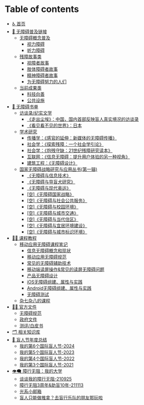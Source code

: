 # Table of contents

* [♿ 首页](README.md)
* [🔗 无障碍普及链接](wu-zhang-ai-pu-ji-lian-jie/README.md)
  * [无障碍概念普及](wu-zhang-ai-pu-ji-lian-jie/wu-zhang-ai-gai-nian-pu-ji/README.md)
    * [视力障碍](wu-zhang-ai-pu-ji-lian-jie/wu-zhang-ai-gai-nian-pu-ji/shi-li-zhang-ai.md)
    * [听力障碍](wu-zhang-ai-pu-ji-lian-jie/wu-zhang-ai-gai-nian-pu-ji/ting-li-zhang-ai.md)
  * [残障故事类](wu-zhang-ai-pu-ji-lian-jie/can-zhang-gu-shi-lei/README.md)
    * [视障者故事](wu-zhang-ai-pu-ji-lian-jie/can-zhang-gu-shi-lei/shi-zhang-zhe-gu-shi.md)
    * [肢体障碍者故事](wu-zhang-ai-pu-ji-lian-jie/can-zhang-gu-shi-lei/zhi-ti-zhang-ai-zhe-gu-shi.md)
    * [精神障碍者故事](wu-zhang-ai-pu-ji-lian-jie/can-zhang-gu-shi-lei/jing-shen-zhang-ai-zhe-gu-shi.md)
    * [为无障碍努力的人们](wu-zhang-ai-pu-ji-lian-jie/can-zhang-gu-shi-lei/wei-wu-zhang-ai-nu-li-de-ren-men.md)
  * [当前成果类](wu-zhang-ai-pu-ji-lian-jie/dang-qian-cheng-guo-lei/README.md)
    * [科技向善](wu-zhang-ai-pu-ji-lian-jie/dang-qian-cheng-guo-lei/ke-ji-xiang-shan.md)
    * [公共设施](wu-zhang-ai-pu-ji-lian-jie/dang-qian-cheng-guo-lei/gong-gong-she-shi.md)
* [📖 无障碍书单](wu-zhang-ai-shu-dan/README.md)
  * [访谈录/纪实文学](wu-zhang-ai-shu-dan/fang-tan-lu-ji-shi-wen-xue/README.md)
    * [《走出尘埃》：中国，国内首部反映盲人真实境况的访谈录](wu-zhang-ai-shu-dan/fang-tan-lu-ji-shi-wen-xue/zou-chu-chen-ai-zhong-guo-guo-nei-shou-bu-fan-ying-mang-ren-zhen-shi-jing-kuang-de-fang-tan-lu.md)
    * [《看见看不见的世界》：日本](wu-zhang-ai-shu-dan/fang-tan-lu-ji-shi-wen-xue/kan-jian-kan-bu-jian-de-shi-jie-ri-ben.md)
  * [学术研究](wu-zhang-ai-shu-dan/xue-shu-yan-jiu/README.md)
    * [传播学：《感官的延伸：新媒体的无障碍传播》](wu-zhang-ai-shu-dan/xue-shu-yan-jiu/chuan-bo-xue-gan-guan-de-yan-shen-xin-mei-ti-de-wu-zhang-ai-chuan-bo.md)
    * [社会学：《探索残障：一个社会学引论》](wu-zhang-ai-shu-dan/xue-shu-yan-jiu/she-hui-xue-tan-suo-can-zhang-yi-ge-she-hui-xue-yin-lun.md)
    * [社会学：《抱残守缺：21世纪残障研究读本》](wu-zhang-ai-shu-dan/xue-shu-yan-jiu/she-hui-xue-bao-can-shou-que-21-shi-ji-can-zhang-yan-jiu-du-ben.md)
    * [互联网：《信息无障碍：提升用户体验的另一种视角》](wu-zhang-ai-shu-dan/xue-shu-yan-jiu/hu-lian-wang-xin-xi-wu-zhang-ai-ti-sheng-yong-hu-ti-yan-de-ling-yi-zhong-shi-jiao.md)
    * [建筑工程：《无障碍设计》](wu-zhang-ai-shu-dan/xue-shu-yan-jiu/jian-zhu-gong-cheng-wu-zhang-ai-she-ji.md)
  * [国家无障碍战略研究与应用丛书(第一辑)](wu-zhang-ai-shu-dan/guo-jia-wu-zhang-ai-zhan-lve-yan-jiu-yu-ying-yong-cong-shu-di-yi-ji/README.md)
    * [《无障碍与信息技术》](wu-zhang-ai-shu-dan/guo-jia-wu-zhang-ai-zhan-lve-yan-jiu-yu-ying-yong-cong-shu-di-yi-ji/wu-zhang-ai-yu-xin-xi-ji-shu.md)
    * [《无障碍与导盲犬研究》](wu-zhang-ai-shu-dan/guo-jia-wu-zhang-ai-zhan-lve-yan-jiu-yu-ying-yong-cong-shu-di-yi-ji/wu-zhang-ai-yu-dao-mang-quan-yan-jiu.md)
    * [《无障碍与现代奥运》](wu-zhang-ai-shu-dan/guo-jia-wu-zhang-ai-zhan-lve-yan-jiu-yu-ying-yong-cong-shu-di-yi-ji/wu-zhang-ai-yu-xian-dai-ao-yun.md)
    * [\[空\]《无障碍国家战略》](wu-zhang-ai-shu-dan/guo-jia-wu-zhang-ai-zhan-lve-yan-jiu-yu-ying-yong-cong-shu-di-yi-ji/kong-wu-zhang-ai-guo-jia-zhan-lve.md)
    * [\[空\]《无障碍与社会公共服务》](wu-zhang-ai-shu-dan/guo-jia-wu-zhang-ai-zhan-lve-yan-jiu-yu-ying-yong-cong-shu-di-yi-ji/kong-wu-zhang-ai-yu-she-hui-gong-gong-fu-wu.md)
    * [\[空\]《无障碍与校园环境》](wu-zhang-ai-shu-dan/guo-jia-wu-zhang-ai-zhan-lve-yan-jiu-yu-ying-yong-cong-shu-di-yi-ji/kong-wu-zhang-ai-yu-xiao-yuan-huan-jing.md)
    * [\[空\]《无障碍与城市交通》](wu-zhang-ai-shu-dan/guo-jia-wu-zhang-ai-zhan-lve-yan-jiu-yu-ying-yong-cong-shu-di-yi-ji/kong-wu-zhang-ai-yu-cheng-shi-jiao-tong.md)
    * [\[空\]《无障碍与当代住区》](wu-zhang-ai-shu-dan/guo-jia-wu-zhang-ai-zhan-lve-yan-jiu-yu-ying-yong-cong-shu-di-yi-ji/kong-wu-zhang-ai-yu-dang-dai-zhu-qu.md)
    * [\[空\]《无障碍与宜居环境建设》](wu-zhang-ai-shu-dan/guo-jia-wu-zhang-ai-zhan-lve-yan-jiu-yu-ying-yong-cong-shu-di-yi-ji/kong-wu-zhang-ai-yu-yi-ju-huan-jing-jian-she.md)
    * [\[空\]《无障碍与城市标识环境》](wu-zhang-ai-shu-dan/guo-jia-wu-zhang-ai-zhan-lve-yan-jiu-yu-ying-yong-cong-shu-di-yi-ji/kong-wu-zhang-ai-yu-cheng-shi-biao-shi-huan-jing.md)
* [🧑‍🏫 课程教程](ke-cheng-jiao-cheng/README.md)
  * [移动应用无障碍课程笔记](ke-cheng-jiao-cheng/yi-dong-ying-yong-wu-zhang-ai-ke-cheng-bi-ji/README.md)
    * [信息无障碍概念和现状](ke-cheng-jiao-cheng/yi-dong-ying-yong-wu-zhang-ai-ke-cheng-bi-ji/xin-xi-wu-zhang-ai-gai-nian-he-xian-zhuang.md)
    * [移动应用无障碍规范](ke-cheng-jiao-cheng/yi-dong-ying-yong-wu-zhang-ai-ke-cheng-bi-ji/yi-dong-ying-yong-wu-zhang-ai-gui-fan.md)
    * [常见的无障碍辅助技术](ke-cheng-jiao-cheng/yi-dong-ying-yong-wu-zhang-ai-ke-cheng-bi-ji/chang-jian-de-wu-zhang-ai-fu-zhu-ji-shu.md)
    * [移动端读屏操作&常见的读屏无障碍问题](ke-cheng-jiao-cheng/yi-dong-ying-yong-wu-zhang-ai-ke-cheng-bi-ji/yi-dong-duan-du-ping-cao-zuo-chang-jian-de-du-ping-wu-zhang-ai-wen-ti.md)
    * [产品无障碍设计](ke-cheng-jiao-cheng/yi-dong-ying-yong-wu-zhang-ai-ke-cheng-bi-ji/chan-pin-wu-zhang-ai-she-ji.md)
    * [iOS无障碍组建、属性与实践](ke-cheng-jiao-cheng/yi-dong-ying-yong-wu-zhang-ai-ke-cheng-bi-ji/ios-wu-zhang-ai-zu-jian-shu-xing-yu-shi-jian.md)
    * [Android无障碍组建、属性与实践](ke-cheng-jiao-cheng/yi-dong-ying-yong-wu-zhang-ai-ke-cheng-bi-ji/android-wu-zhang-ai-zu-jian-shu-xing-yu-shi-jian.md)
    * [无障碍测试](ke-cheng-jiao-cheng/yi-dong-ying-yong-wu-zhang-ai-ke-cheng-bi-ji/wu-zhang-ai-ce-shi.md)
  * [杂七杂八的课程](ke-cheng-jiao-cheng/za-qi-za-ba-de-ke-cheng.md)
* [🧑‍⚖️ 官方文件](guan-fang-wen-jian/README.md)
  * [无障碍规范](guan-fang-wen-jian/wu-zhang-ai-gui-fan.md)
  * [政府文件](guan-fang-wen-jian/zheng-fu-wen-jian.md)
  * [测评/白皮书](guan-fang-wen-jian/ce-ping-bai-pi-shu.md)
* [🗂️ 相关知识库](xiang-guan-zhi-shi-ku.md)
* [📆 盲人节年度总结](mang-ren-jie-nian-du-zong-jie/README.md)
  * [我的第6个国际盲人节-2024](mang-ren-jie-nian-du-zong-jie/wo-de-di-6-ge-guo-ji-mang-ren-jie-2024.md)
  * [我的第5个国际盲人节-2023](mang-ren-jie-nian-du-zong-jie/wo-de-di-5-ge-guo-ji-mang-ren-jie-2023.md)
  * [我的第4个国际盲人节-2022](mang-ren-jie-nian-du-zong-jie/wo-de-di-4-ge-guo-ji-mang-ren-jie-2022.md)
  * [我的第3个国际盲人节-2021](mang-ren-jie-nian-du-zong-jie/wo-de-di-3-ge-guo-ji-mang-ren-jie-2021.md)
* [👁️‍🗨️ 障行无阻：我的大学](zhang-hang-wu-zu-wo-de-da-xue/README.md)
  * [谈谈我的障行无阻-210925](zhang-hang-wu-zu-wo-de-da-xue/tan-tan-wo-de-zhang-hang-wu-zu-210925.md)
  * [障行无阻3周年&助盲10年-211113](zhang-hang-wu-zu-wo-de-da-xue/zhang-hang-wu-zu-3-zhou-nian-zhu-mang-10-nian-211113.md)
  * [光系小邮箱](zhang-xing-wu-zu-wo-de-da-xue/guang-xi-xiao-you-xiang.md)
  * [盲人只能做推拿？去盲行乐队的朋友那玩啦](zhang-hang-wu-zu-wo-de-da-xue/mang-ren-zhi-neng-zuo-tui-na-qu-mang-hang-le-dui-de-peng-you-na-wan-la.md)
